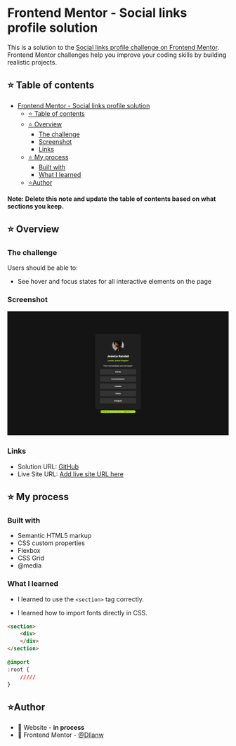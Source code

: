 # Frontend Mentor - Social links profile solution

This is a solution to the [Social links profile challenge on Frontend Mentor](https://www.frontendmentor.io/challenges/social-links-profile-UG32l9m6dQ). Frontend Mentor challenges help you improve your coding skills by building realistic projects. 

## ⭐ Table of contents

- [Frontend Mentor - Social links profile solution](#frontend-mentor---social-links-profile-solution)
  - [⭐ Table of contents](#-table-of-contents)
  - [⭐ Overview](#-overview)
    - [The challenge](#the-challenge)
    - [Screenshot](#screenshot)
    - [Links](#links)
  - [⭐ My process](#-my-process)
    - [Built with](#built-with)
    - [What I learned](#what-i-learned)
  - [⭐Author](#author)

**Note: Delete this note and update the table of contents based on what sections you keep.**

## ⭐ Overview

### The challenge

Users should be able to:

- See hover and focus states for all interactive elements on the page

### Screenshot

![preview-component](./assets/images/preview.jpeg)

### Links

- Solution URL: [GitHub](https://github.com/Dllanw/social-links-profile-main)
- Live Site URL: [Add live site URL here](https://your-live-site-url.com)

## ⭐ My process

### Built with

- Semantic HTML5 markup
- CSS custom properties
- Flexbox
- CSS Grid
- @media

### What I learned

- I learned to use the ```<section>``` tag correctly.
  
- I learned how to import fonts directly in CSS.
```html
<section>
    <div>
    </div>
</section>
```
```css
@import
:root {
    /////
}
```

## ⭐Author

- 🌱 Website - **in process**
- 🌱 Frontend Mentor - [@Dllanw](https://www.frontendmentor.io/profile/Dllanw)

